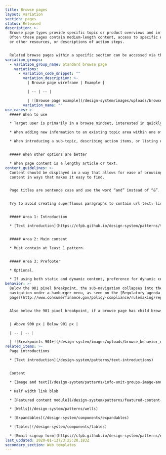 ```yaml
---
title: Browse pages
layout: variation
section: pages
status: Released
description: >-
  Browse page types provide specific topic or product overviews and information.
  Often these pages contain medium-length content, access to specific documents
  or other resources, or descriptions of action steps.


  Related browse pages within a specific section can be accessed via the left side sub-navigation so users can easily move around within the topic. Browse pages can have parent-child relationships to other browse pages.
variation_groups:
  - variation_group_name: Standard browse page
    variations:
      - variation_code_snippet: ""
        variation_description: >-
          | Browse page wireframe | Example | 

          | -- | -- | 

          | ![Browse page example](/design-system/images/uploads/browse_example.jpg) | Example of a browse page: [TRID guidance page](https://www.consumerfinance.gov/policy-compliance/guidance/mortgage-resources/tila-respa-integrated-disclosures/) |
        variation_name: ""
use_cases: >-
  ##### When to use

  * Target user is primarily in a browse mindset, interested in quickly consuming information and keeping an eye out for key phrases, so content on this page should be grouped to help them quickly find relevant information.

  * When adding new information to an existing topic area within one of the main navigation verticals.

  * When introducing a sub-topic, describing action items, or listing out resources.


  ##### When other options are better

  * When page content is a lengthy article or text.
content_guidelines: >-
  Content should be displayed in a way that allows for ease of browsing; group
  content in ways that makes it easy to find.


  Page titles are sentence case and use the word “and” instead of “&”. Left side sub-navigation and breadcrumb labels follow same style as the main menu.


  Try to avoid creating superfluous paragraphs to contain url text; list urls where possible and minimize unnecessary content; this will help the user browse and find what they need faster, and helps to give visual clarity without the need to read the entire paragraph to find what they need.


  ##### Area 1: Introduction

  * [Text introduction](https://cfpb.github.io/design-system/patterns/text-introductions) is required.


  ##### Area 2: Main content

  * Must contain at least 1 pattern.


  ##### Area 3: Prefooter

  * Optional.

  * If using both static and dynamic content, preference for dynamic content to appear above static content.
behavior: >-
  Below the 901 pixel breakpoint, the sub-navigation collapses into the global
  navigation under a hamburger menu, as seen on the [Regulatory agenda
  page](http://www.consumerfinance.gov/policy-compliance/rulemaking/regulatory-agenda/). 


  Also below the 901 pixel breakpoint, if a browse page has child browse pages, the children appear in a special expandable navigation at the top of the page, as seen on the [TRID guidance page](https://www.consumerfinance.gov/policy-compliance/guidance/mortgage-resources/tila-respa-integrated-disclosures/).


  | Above 900 px | Below 901 px | 

  | -- | -- | 

  | ![Breakpoints 901+](/design-system/images/uploads/browse_behavior_desktop.jpg) | ![Breakpoints 900 and less](/design-system/images/uploads/browse_behavior_mobile.jpg) |
related_items: >-
  Page introductions

  * [Text introduction](/design-system/patterns/text-introductions) 


  Content

  * [Image and text](/design-system/patterns/info-unit-groups-image-and-text)

  * Half width link blob

  * [Featured content module](/design-system/patterns/featured-content-module)

  * [Wells](/design-system/patterns/wells)

  * [Expandables](/design-system/components/expandables)

  * [Tables](/design-system/components/tables)

  * [Email signup form](https://cfpb.github.io/design-system/patterns/e-mail-signup-forms) 
last_updated: 2020-01-13T23:25:20.183Z
secondary_section: Web templates
---
```

